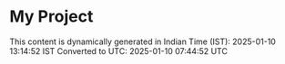 # My Project

This content is dynamically generated in Indian Time (IST): 2025-01-10 13:14:52 IST
Converted to UTC: 2025-01-10 07:44:52 UTC
